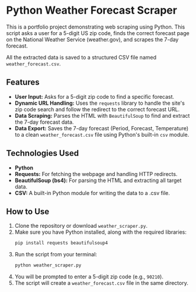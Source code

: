 # Python Weather Forecast Scraper

This is a portfolio project demonstrating web scraping using Python. This script asks a user for a 5-digit US zip code, finds the correct forecast page on the National Weather Service (weather.gov), and scrapes the 7-day forecast.

All the extracted data is saved to a structured CSV file named `weather_forecast.csv`.

## Features

* **User Input:** Asks for a 5-digit zip code to find a specific forecast.
* **Dynamic URL Handling:** Uses the `requests` library to handle the site's zip code search and follow the redirect to the correct forecast URL.
* **Data Scraping:** Parses the HTML with `BeautifulSoup` to find and extract the 7-day forecast data.
* **Data Export:** Saves the 7-day forecast (Period, Forecast, Temperature) to a clean `weather_forecast.csv` file using Python's built-in `csv` module.

## Technologies Used

* **Python**
* **Requests:** For fetching the webpage and handling HTTP redirects.
* **BeautifulSoup (bs4):** For parsing the HTML and extracting all target data.
* **CSV:** A built-in Python module for writing the data to a .csv file.

## How to Use

1.  Clone the repository or download `weather_scraper.py`.
2.  Make sure you have Python installed, along with the required libraries:
    ```sh
    pip install requests beautifulsoup4
    ```
3.  Run the script from your terminal:
    ```sh
    python weather_scraper.py
    ```
4.  You will be prompted to enter a 5-digit zip code (e.g., `90210`).
5.  The script will create a `weather_forecast.csv` file in the same directory.

